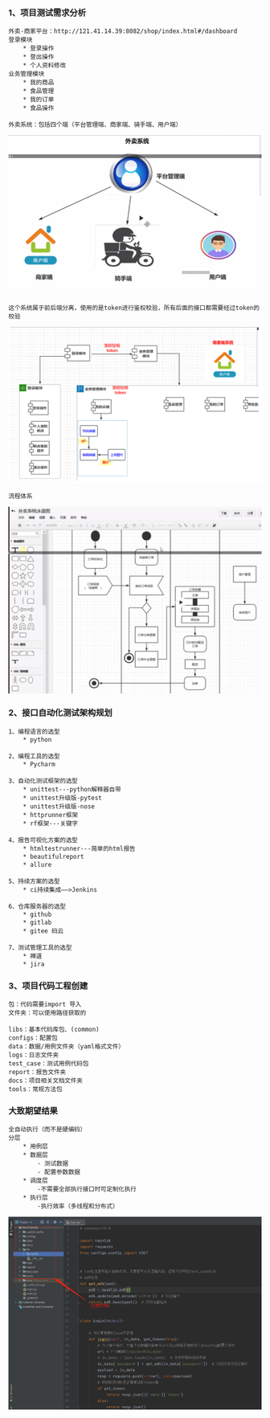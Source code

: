 ### 1、项目测试需求分析
    
    外卖-商家平台：http://121.41.14.39:8082/shop/index.html#/dashboard
    登录模块
        * 登录操作
        * 登出操作
        * 个人资料修改
    业务管理模块
        * 我的商品
        * 食品管理
        * 我的订单
        * 食品操作
        
    外卖系统：包括四个端（平台管理端、商家端、骑手端、用户端）
    
![plan](img/plan01.png)

    这个系统属于前后端分离，使用的是token进行鉴权校验，所有后面的接口都需要经过token的校验

![plan](img/plan02.png)

    流程体系
    
![plan](img/plan03.png)

### 2、接口自动化测试架构规划

    1、编程语言的选型
        * python
        
    2、编程工具的选型
        * Pycharm
        
    3、自动化测试框架的选型
        * unittest---python解释器自带
        * unittest升级版-pytest
        * unittest升级版-nose
        * httprunner框架
        * rf框架---关键字
        
    4、报告可视化方案的选型
        * htmltestrunner---简单的html报告
        * beautifulreport
        * allure
        
    5、持续方案的选型
        * ci持续集成——>Jenkins
        
    6、仓库服务器的选型
        * github
        * gitlab
        * gitee 码云
        
    7、测试管理工具的选型
        * 禅道
        * jira
        
### 3、项目代码工程创建

    包：代码需要import 导入
    文件夹：可以使用路径获取的
    
    libs：基本代码库包、(common)
    configs：配置包
    data：数据/用例文件夹（yaml格式文件）
    logs：日志文件夹
    test_case：测试用例代码包
    report：报告文件夹
    docs：项目相关文档文件夹
    tools：常规方法包
    
### 大致期望结果
    全自动执行（而不是硬编码）
    分层
        * 用例层
        * 数据层
            - 测试数据
            - 配置参数数据
        * 调度层
            -不需要全部执行接口时可定制化执行
        * 执行层
            -执行效率（多线程和分布式）
            
![plan](img/plan04.png)
            
            
        
    


        